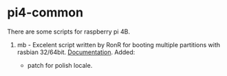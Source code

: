 # pi4-common


There are some scripts for raspberry pi 4B.

1. mb - Excelent script written by RonR for booting multiple partitions with rasbian 32/64bit. [Documentation]( https://www.raspberrypi.org/forums/viewtopic.php?f=29&t=282912). Added:

   * patch for polish locale.

